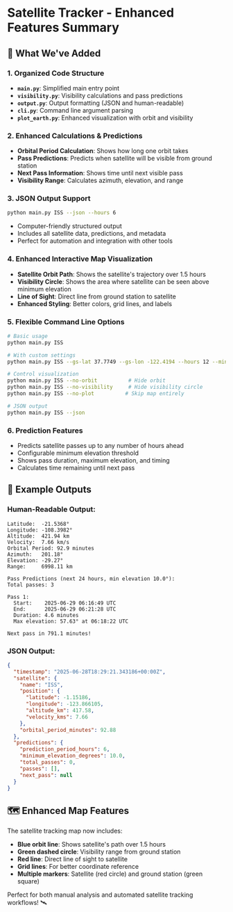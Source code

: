 # Satellite Tracker - Enhanced Features Summary

## 🚀 What We've Added

### 1. **Organized Code Structure**
- **`main.py`**: Simplified main entry point 
- **`visibility.py`**: Visibility calculations and pass predictions
- **`output.py`**: Output formatting (JSON and human-readable)
- **`cli.py`**: Command line argument parsing
- **`plot_earth.py`**: Enhanced visualization with orbit and visibility

### 2. **Enhanced Calculations & Predictions**
- **Orbital Period Calculation**: Shows how long one orbit takes
- **Pass Predictions**: Predicts when satellite will be visible from ground station
- **Next Pass Information**: Shows time until next visible pass
- **Visibility Range**: Calculates azimuth, elevation, and range

### 3. **JSON Output Support** 
```bash
python main.py ISS --json --hours 6
```
- Computer-friendly structured output
- Includes all satellite data, predictions, and metadata
- Perfect for automation and integration with other tools

### 4. **Enhanced Interactive Map Visualization**
- **Satellite Orbit Path**: Shows the satellite's trajectory over 1.5 hours
- **Visibility Circle**: Shows the area where satellite can be seen above minimum elevation
- **Line of Sight**: Direct line from ground station to satellite
- **Enhanced Styling**: Better colors, grid lines, and labels

### 5. **Flexible Command Line Options**
```bash
# Basic usage
python main.py ISS

# With custom settings
python main.py ISS --gs-lat 37.7749 --gs-lon -122.4194 --hours 12 --min-elevation 5

# Control visualization
python main.py ISS --no-orbit          # Hide orbit
python main.py ISS --no-visibility     # Hide visibility circle
python main.py ISS --no-plot          # Skip map entirely

# JSON output
python main.py ISS --json
```

### 6. **Prediction Features**
- Predicts satellite passes up to any number of hours ahead
- Configurable minimum elevation threshold
- Shows pass duration, maximum elevation, and timing
- Calculates time remaining until next pass

## 🎯 Example Outputs

### Human-Readable Output:
```
Latitude:  -21.5368°
Longitude: -108.3982°
Altitude:  421.94 km
Velocity:  7.66 km/s
Orbital Period: 92.9 minutes
Azimuth:   201.18°
Elevation: -29.27°
Range:     6998.11 km

Pass Predictions (next 24 hours, min elevation 10.0°):
Total passes: 3

Pass 1:
  Start:    2025-06-29 06:16:49 UTC
  End:      2025-06-29 06:21:28 UTC
  Duration: 4.6 minutes
  Max elevation: 57.63° at 06:18:22 UTC

Next pass in 791.1 minutes!
```

### JSON Output:
```json
{
  "timestamp": "2025-06-28T18:29:21.343186+00:00Z",
  "satellite": {
    "name": "ISS",
    "position": {
      "latitude": -1.15186,
      "longitude": -123.866105,
      "altitude_km": 417.58,
      "velocity_kms": 7.66
    },
    "orbital_period_minutes": 92.88
  },
  "predictions": {
    "prediction_period_hours": 6,
    "minimum_elevation_degrees": 10.0,
    "total_passes": 0,
    "passes": [],
    "next_pass": null
  }
}
```

## 🗺️ Enhanced Map Features
The satellite tracking map now includes:
- **Blue orbit line**: Shows satellite's path over 1.5 hours
- **Green dashed circle**: Visibility range from ground station
- **Red line**: Direct line of sight to satellite
- **Grid lines**: For better coordinate reference
- **Multiple markers**: Satellite (red circle) and ground station (green square)

Perfect for both manual analysis and automated satellite tracking workflows! 🛰️
